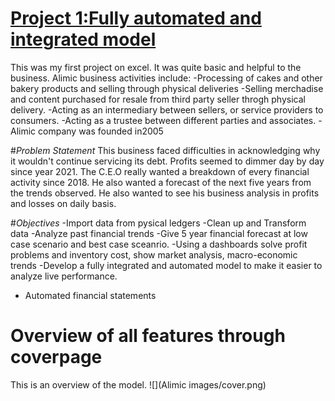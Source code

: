
# [Project 1:Fully automated and integrated model](https://www.upwork.com/services/product/consulting-hr-a-fully-integrated-and-automated-financial-model-file-1651955799414988800?ref=project_share&tier=0)
This was my first project on excel. It was quite basic and helpful to the business. 
Alimic  business activities include:
-Processing of cakes and other bakery products and selling through physical deliveries
-Selling merchadise and content purchased for resale from third party seller throgh physical delivery.
-Acting as an intermediary between sellers, or service providers to consumers.
-Acting as a trustee between different parties and associates.
-Alimic company was founded in2005 

#*Problem Statement*
This business faced difficulties in acknowledging why it wouldn't continue servicing its debt. Profits seemed to dimmer day by day since year 2021. The C.E.O really wanted a breakdown of every financial activity since 2018. He also wanted a forecast of the next five years from the trends observed. He also wanted to see his business analysis in profits and losses on daily basis.

#*Objectives*
-Import data from pysical ledgers
-Clean up and Transform data
-Analyze past financial trends 
-Give 5 year financial forecast at low case scenario and best case sceanrio.
-Using a dashboards solve profit problems and inventory cost, show market analysis, macro-economic trends
-Develop a fully integrated and automated model to make it easier to analyze live performance.
-	Automated financial statements
  
# Overview of all features through coverpage 
This is an overview of the model.
![](Alimic images/cover.png)
